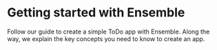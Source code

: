 # Getting started with Ensemble

Follow our guide to create a simple ToDo app with Ensemble. Along the way, we explain the key concepts you need to know to create an app.